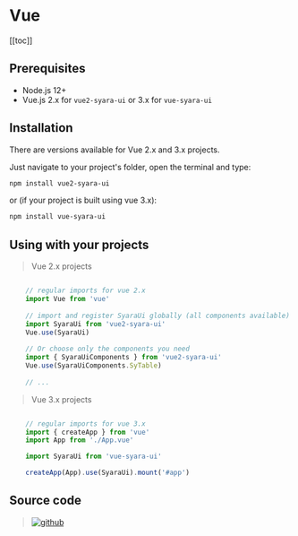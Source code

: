 # Vue

<!-- Syara UI is set of tools created to provide developers a easy and fast way to build rich user interfaces with Vue/React components. -->

[[toc]]

## Prerequisites

* Node.js 12+
* Vue.js 2.x for `vue2-syara-ui` or 3.x for `vue-syara-ui`

## Installation

There are versions available for Vue 2.x and 3.x projects.

Just navigate to your project's folder, open the terminal and type:


``` bash
npm install vue2-syara-ui
```

or (if your project is built using vue 3.x):
``` bash
npm install vue-syara-ui
```

## Using with your projects

> Vue 2.x projects

``` js

    // regular imports for vue 2.x
    import Vue from 'vue'
 
    // import and register SyaraUi globally (all components available)
    import SyaraUi from 'vue2-syara-ui'
    Vue.use(SyaraUi)
    
    // Or choose only the components you need
    import { SyaraUiComponents } from 'vue2-syara-ui'
    Vue.use(SyaraUiComponents.SyTable) 
    
    // ...

```

> Vue 3.x projects

``` js

    // regular imports for vue 3.x
    import { createApp } from 'vue'
    import App from './App.vue'

    import SyaraUi from 'vue-syara-ui'

    createApp(App).use(SyaraUi).mount('#app')

```

## Source code

> [![github](https://github.com/favicon.ico)](https://github.com/mLandim/vue2-syara-ui)